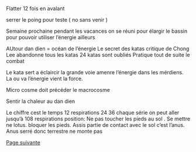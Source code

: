 Flatter 12 fois en avalant

serrer le poing pour teste ( no sans venir )

Semaine prochaine pendant les vacances on se réuni pour 
élargir le bassin pour pouvoir utiliser l’énergie ailleurs

AUtour dan dien = océan de l’énergie
Le secret des katas 
critique de Chong Lee abandonne tous les katas 24 katas sont oubliés
Pratique tout de suite le combat

Le kata sert a éclaircir la grande voie amenre l’énergie dans les mérdiens. 
La ou va l’énergie vient la force.

Micro cosme doit précéder le macrocosme

Sentir la chaleur au dan dien

Le chiffre cest le temps
12 respirations 24 36 chaque série on peut aller jusqu’à 108 respirations
position: Ne pas toucher les pieds au sol . Se mettre ne lotus. bloquer les pieds. Assis
partie de contact avec le sol c’est l’anus. Anus serré donc terrestre ne monte pas


[Page suivante](2024-02-04-09)